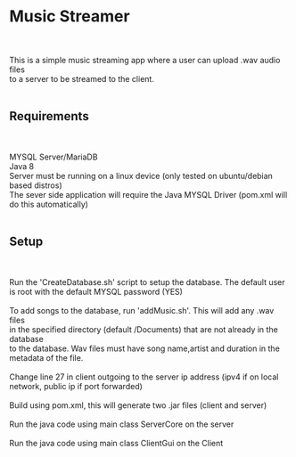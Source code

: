# Music Streamer
<br>
<br> This is a simple music streaming app where a user can upload .wav audio files <br>
to a server to be streamed to the client.
<br><br>

Requirements
-------------
<br>
<br>MYSQL Server/MariaDB 
<br>Java 8 
<br>Server must be running on a linux device (only tested on ubuntu/debian based distros)
<br>The sever side application will require the Java MYSQL Driver (pom.xml will do this automatically)
<br><br>

Setup
------
<br>
<br>Run the 'CreateDatabase.sh' script to setup the database. The default user<br>
is root with the default MYSQL password (YES)
<br>
<br>To add songs to the database, run 'addMusic.sh'. This will add any .wav files<br>
in the specified directory (default /Documents) that are not already in the database <br>
to the database. Wav files must have song name,artist and duration in the metadata of the file. 
<br><br>
Change line 27 in client outgoing to the server ip address (ipv4 if on local network, public ip if port forwarded)
<br><br>
Build using pom.xml, this will generate two .jar files (client and server)
<br><br>
Run the java code using main class ServerCore on the server
<br><br>
Run the java code using main class ClientGui on the Client
